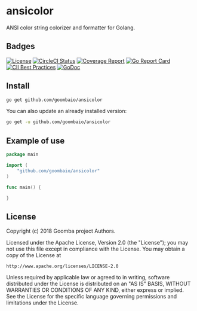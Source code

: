 # ansicolor

ANSI color string colorizer and formatter for Golang.

## Badges

[![License][License-Image]][License-URL]
[![CircleCI Status][CircleCI-Image]][CircleCI-URL]
[![Coverage Report][Coverage-Image]][Coverage-URL]
[![Go Report Card][GoReportCard-Image]][GoReportCard-URL]
[![CII Best Practices][CII-Image]][CII-URL]
[![GoDoc][GoDoc-Image]][GoDoc-URL]

## Install

```bash
go get github.com/goombaio/ansicolor
```

You can also update an already installed version:

```bash
go get -u github.com/goombaio/ansicolor
```

## Example of use

```go
package main

import (
    "github.com/goombaio/ansicolor"
)

func main() {

}
```

## License

Copyright (c) 2018 Goomba project Authors.

Licensed under the Apache License, Version 2.0 (the "License");
you may not use this file except in compliance with the License.
You may obtain a copy of the License at

    http://www.apache.org/licenses/LICENSE-2.0

Unless required by applicable law or agreed to in writing, software
distributed under the License is distributed on an "AS IS" BASIS,
WITHOUT WARRANTIES OR CONDITIONS OF ANY KIND, either express or implied.
See the License for the specific language governing permissions and
limitations under the License.

[License-Image]: https://img.shields.io/badge/License-Apache-blue.svg
[License-URL]: http://opensource.org/licenses/Apache
[CircleCI-Image]: https://circleci.com/gh/goombaio/ansicolor.svg?style=svg
[CircleCI-URL]: https://circleci.com/gh/goombaio/ansicolor
[Coverage-Image]: https://codecov.io/gh/goombaio/ansicolor/branch/master/graph/badge.svg
[Coverage-URL]: https://codecov.io/gh/goombaio/ansicolor
[GoReportCard-Image]: https://goreportcard.com/badge/github.com/goombaio/ansicolor
[GoReportCard-URL]: https://goreportcard.com/report/github.com/goombaio/ansicolor
[CII-Image]: https://bestpractices.coreinfrastructure.org/projects/2234/badge
[CII-URL]: https://bestpractices.coreinfrastructure.org/projects/2234
[GoDoc-Image]: https://godoc.org/github.com/goombaio/ansicolor?status.svg
[GoDoc-URL]: http://godoc.org/github.com/goombaio/ansicolor